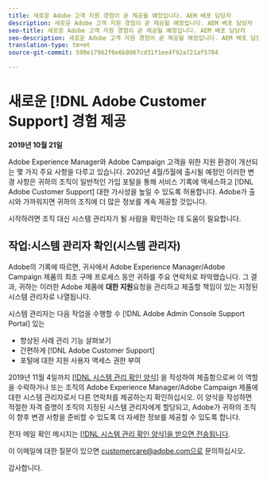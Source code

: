 ```yaml
---
title: 새로운 Adobe 고객 지원 경험이 곧 제공될 예정입니다. AEM 배포 담당자
description: 새로운 Adobe 고객 지원 경험이 곧 제공될 예정입니다. AEM 배포 담당자
seo-title: 새로운 Adobe 고객 지원 경험이 곧 제공될 예정입니다. AEM 배포 담당자
seo-description: 새로운 Adobe 고객 지원 경험이 곧 제공될 예정입니다. AEM 배포 담당자
translation-type: tm+mt
source-git-commit: 599e17962f0e6b8067cd31f1ee4f92a721af5784

---
```



# 새로운 [!DNL Adobe Customer Support] 경험 제공

**2019년 10월 21일**

Adobe Experience Manager와 Adobe Campaign 고객을 위한 지원 환경이 개선되는 몇 가지 주요 사항을 다루고 있습니다. 2020년 4월/5월에 출시될 예정인 이러한 변경 사항은 귀하의 조직이 일반적인 가입 포털을 통해 서비스 기록에 액세스하고 [!DNL Adobe Customer Support] 대한 가시성을 높일 수 있도록 허용합니다. Adobe가 출시와 가까워지면 귀하의 조직에 더 많은 정보를 계속 제공할 것입니다.

시작하려면 조직 대신 시스템 관리자가 될 사람을 확인하는 데 도움이 필요합니다.

## 작업:시스템 관리자 확인(시스템 관리자)

Adobe의 기록에 따르면, 귀사에서 Adobe Experience Manager/Adobe Campaign 제품의 최초 구매 프로세스 동안 귀하를 주요 연락처로 파악했습니다. 그 결과, 귀하는 이러한 Adobe 제품에 **대한 지원**&#x200B;요청을 관리하고 제출할 책임이 있는 지정된 시스템 관리자로 나열됩니다.

시스템 관리자는 다음 작업을 수행할 수 [!DNL Adobe Admin Console Support Portal] 있는

* 향상된 사례 관리 기능 살펴보기
* 간편하게 [!DNL Adobe Customer Support]
* 포털에 대한 지원 사용자 액세스 권한 부여

2019년 11월 4일까지 [[!DNL 시스템 관리 확인 양식]](https://adobe.allegiancetech.com/cgi-bin/qwebcorporate.dll?idx=N5M8RY) 을 작성하여 제출함으로써 이 역할을 수락하거나 또는 조직의 Adobe Experience Manager/Adobe Campaign 제품에 대한 시스템 관리자로서 다른 연락처를 제공하는지 확인하십시오. 이 양식을 작성하면 적절한 자격 증명이 조직의 지정된 시스템 관리자에게 할당되고, Adobe가 귀하의 조직이 향후 변경 사항을 준비할 수 있도록 더 자세한 정보를 제공할 수 있도록 합니다.

전자 메일 확인 메시지는 [[!DNL 시스템 관리 확인 양식]을 받으면 전송됩니다](https://adobe.allegiancetech.com/cgi-bin/qwebcorporate.dll?idx=N5M8RY).

이 이메일에 대한 질문이 있으면 customercare@adobe.com으로 문의하십시오.

감사합니다.
